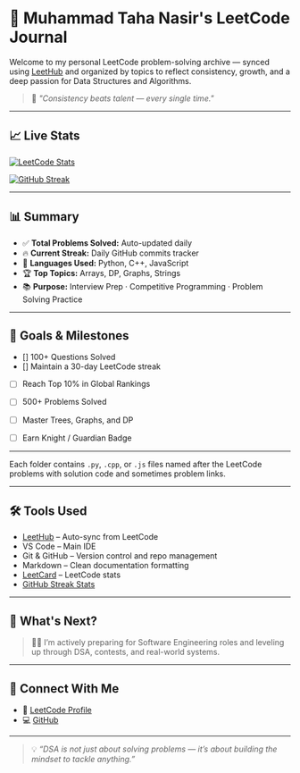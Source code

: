 # 🧠 Muhammad Taha Nasir's LeetCode Journal

Welcome to my personal LeetCode problem-solving archive — synced using [LeetHub](https://github.com/QasimWani/LeetHub) and organized by topics to reflect consistency, growth, and a deep passion for Data Structures and Algorithms.

> 🚀 *"Consistency beats talent — every single time."*

---

## 📈 Live Stats

[![LeetCode Stats](https://leetcard.jacoblin.cool/muhamamadtahanasir?theme=dark&font=Fira+Code&ext=contest)](https://leetcode.com/u/muhamamadtahanasir/)

[![GitHub Streak](https://streak-stats.demolab.com/?user=MuhammadTahaNasir&theme=tokyonight)](https://git.io/streak-stats)

---

## 📊 Summary

- ✅ **Total Problems Solved:** Auto-updated daily
- 🔥 **Current Streak:** Daily GitHub commits tracker
- 🧠 **Languages Used:** Python, C++, JavaScript
- 🏆 **Top Topics:** Arrays, DP, Graphs, Strings
- 📚 **Purpose:** Interview Prep · Competitive Programming · Problem Solving Practice

---

## 🎯 Goals & Milestones

- [] 100+ Questions Solved
- [] Maintain a 30-day LeetCode streak
- [ ] Reach Top 10% in Global Rankings
- [ ] 500+ Problems Solved
- [ ] Master Trees, Graphs, and DP
- [ ] Earn Knight / Guardian Badge


---

Each folder contains `.py`, `.cpp`, or `.js` files named after the LeetCode problems with solution code and sometimes problem links.

---

## 🛠️ Tools Used

- [LeetHub](https://github.com/QasimWani/LeetHub) – Auto-sync from LeetCode
- VS Code – Main IDE
- Git & GitHub – Version control and repo management
- Markdown – Clean documentation formatting
- [LeetCard](https://github.com/JacobLinCool/LeetCard) – LeetCode stats
- [GitHub Streak Stats](https://github.com/DenverCoder1/github-readme-streak-stats)

---

## 🚧 What's Next?

> 👨‍💻 I’m actively preparing for Software Engineering roles and leveling up through DSA, contests, and real-world systems.

---

## 🔗 Connect With Me

- 🧠 [LeetCode Profile](https://leetcode.com/u/muhamamadtahanasir/)
- 💻 [GitHub](https://github.com/MuhammadTahaNasir)

---

> 💡 *“DSA is not just about solving problems — it’s about building the mindset to tackle anything.”*
